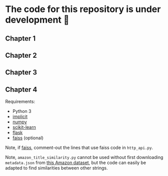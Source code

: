 # The code for this repository is under development :construction_worker:

## Chapter 1

## Chapter 2

## Chapter 3

## Chapter 4

Requirements:

- Python 3
- [implicit](https://github.com/benfred/implicit)
- [numpy](http://www.numpy.org/)
- [scikit-learn](http://scikit-learn.org/stable/)
- [flask](http://flask.pocoo.org/)
- [faiss](https://github.com/facebookresearch/faiss) (optional)

Note, if [faiss](https://github.com/facebookresearch/faiss), comment-out the lines that use faiss code in `http_api.py`.

Note, `amazon_title_similarity.py` cannot be used without first downloading `metadata.json` from [this Amazon dataset](http://jmcauley.ucsd.edu/data/amazon/), but the code can easily be adapted to find similarities between other strings.

